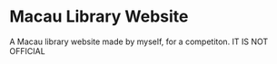 # Macau Library Website
A Macau library website made by myself, for a competiton.  IT IS  NOT OFFICIAL

